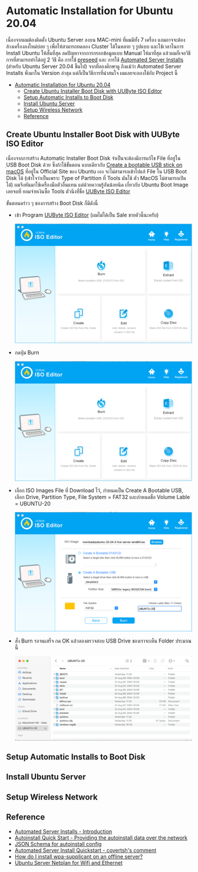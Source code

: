 # Automatic Installation for Ubuntu 20.04

เนื่องจากผมต้องติดตั้ง Ubuntu Server ลงบน MAC-mini ที่ผมมีทั้ง 7 เครื่อง แถมอาจจะต้อง ล้างเครื่องลงใหม่บ่อย ๆ เพื่อให้สามารถทดลอง Cluster ได้ในหลาย ๆ รูปแบบ และใช้เวลาในการ Install Ubuntu ให้สั้นที่สุด ลดปัญหาจากการกรอกข้อมูลแบบ Manual ให้มาที่สุด แล้วผมก็เจอวิธีการที่สามารถทำได้อยู่ 2 วิธี คือ การใช้ [preseed](https://help.ubuntu.com/lts/installation-guide/s390x/apb.html) และ การใช้ [Automated Server Installs](https://ubuntu.com/server/docs/install/autoinstall) (สำหรับ Ubuntu Server 20.04 ขึ้นไป) จากที่ลองศึกษาดู ถึงแม้ว่า Automated Server Installs พึ่งมาใน Version ล่าสุด แต่ก็เป็นวิธีการที่น่าสนใจ ผมเลยจะลองใช้กับ Project นี้

- [Automatic Installation for Ubuntu 20.04](#automatic-installation-for-ubuntu-2004)
  - [Create Ubuntu Installer Boot Disk with UUByte ISO Editor](#create-ubuntu-installer-boot-disk-with-uubyte-iso-editor)
  - [Setup Automatic Installs to Boot Disk](#setup-automatic-installs-to-boot-disk)
  - [Install Ubuntu Server](#install-ubuntu-server)
  - [Setup Wireless Network](#setup-wireless-network)
  - [Reference](#reference)

## Create Ubuntu Installer Boot Disk with UUByte ISO Editor

เนื่องจากการสร้าง Automatic Installer Boot Disk จำเป็นจะต้องมีการแก้ไข File ที่อยู่ใน ฺUSB Boot Disk ด้วย ซึ่งถ้าใช้ขั้นตอน แบบเดียวกับ [Create a bootable USB stick on macOS](https://ubuntu.com/tutorials/create-a-usb-stick-on-macos) ที่อยู่ใน Official Site ของ Ubuntu เอง จะไม่สามารถเข้าไปแก้ File ใน USB Boot Disk ได้ (เข้าใจว่าเป็นเพราะ Type of Partition ที่ Tools มันใช้ ตัว MacOS ไม่สามารถเปิดได้) ผมจึงหันมาใช้เครื่องมือตัวอื่นแทน แต่ด้วยความรู้อันน้อยนิด เกี่ยวกับ Ubuntu Boot Image เลยจบที่ ยอมจ่ายเงินซื้อ Tools ตัวนึงที่ชื่อ [UUByte ISO Editor](https://www.uubyte.com/iso-editor.html)

ขั้นตอนคร่าว ๆ ของการสร้าง Boot Disk ก็มีดังนี้

- เข้า Program [UUByte ISO Editor](https://www.uubyte.com/iso-editor.html) (ผมไม่ได้เป็น Sale ขายตัวนี้นะครับ)

  ![Application UUByte ISO Editor](./images/uubyte-iso-editor.png)

- กดปุ่ม Burn

  ![Burn - Create a Bootable USB](./images/uubyte-iso-editor.png)

- เลือก ISO Images File ที่ Download ไว้, กำหนดเป็น Create A Bootable USB, เลือก Drive, Partition Type, File System = FAT32  และกำหนดชื่อ Volume Lable = UBUNTU-20

  ![Burn - Create a Bootable USB](./images/uubyte-iso-editor-burn-setup.png)

- สั่ง Burn รอจนเสร็จ กด OK แล้วลองตรวจสอบ USB Drive ของเราจะเห็น Folder ประมาณนี้

  ![Burn - Create a Bootable USB](./images/uubyte-iso-editor-burn-result.png)

## Setup Automatic Installs to Boot Disk

## Install Ubuntu Server

## Setup Wireless Network

## Reference

- [Automated Server Installs - Introduction](https://ubuntu.com/server/docs/install/autoinstall)
- [Autoinstall Quick Start - Providing the autoinstall data over the network](https://ubuntu.com/server/docs/install/autoinstall-quickstart)
- [JSON Schema for autoinstall config](https://ubuntu.com/server/docs/install/autoinstall-schema)
- [Automated Server Install Quickstart - covertsh's comment](https://discourse.ubuntu.com/t/automated-server-install-quickstart/16614/28)
- [How do I install wpa-supplicant on an offline server?](https://askubuntu.com/questions/503397/how-do-i-install-wpa-supplicant-on-an-offline-server)
- [Ubuntu Server Netplan for Wifi and Ethernet](https://askubuntu.com/questions/1042789/ubuntu-server-netplan-for-wifi-and-ethernet)

